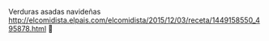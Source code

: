 Verduras asadas navideñas	http://elcomidista.elpais.com/elcomidista/2015/12/03/receta/1449158550_495878.html਍